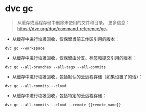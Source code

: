 # dvc gc

> 从缓存或远程存储中删除未使用的文件和目录。
> 更多信息：<https://dvc.org/doc/command-reference/gc>。

- 从缓存中进行垃圾回收，仅保留当前工作区引用的版本：

`dvc gc --workspace`

- 从缓存中进行垃圾回收，仅保留由分支、标签和提交引用的版本：

`dvc gc --all-branches --all-tags --all-commits`

- 从缓存中进行垃圾回收，包括默认的云远程存储（如果设置了的话）：

`dvc gc --all-commits --cloud`

- 从缓存中进行垃圾回收，包括特定的云远程存储：

`dvc gc --all-commits --cloud --remote {{remote_name}}`